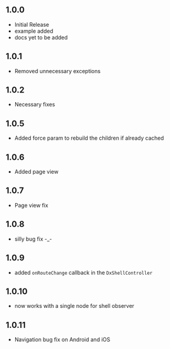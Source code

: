 ## 1.0.0

- Initial Release
- example added
- docs yet to be added

## 1.0.1

- Removed unnecessary exceptions

## 1.0.2

- Necessary fixes

## 1.0.5

- Added force param to rebuild the children if already cached

## 1.0.6

- Added page view

## 1.0.7

- Page view fix

## 1.0.8

- silly bug fix -\_-

## 1.0.9

- added `onRouteChange` callback in the `DxShellController`

## 1.0.10

- now works with a single node for shell observer

## 1.0.11

- Navigation bug fix on Android and iOS
